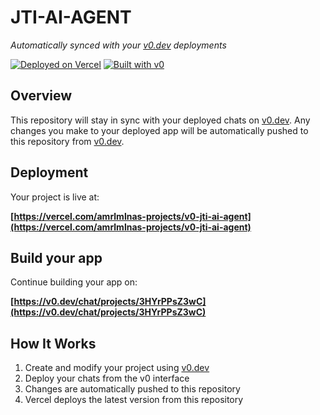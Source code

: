 # JTI-AI-AGENT

*Automatically synced with your [v0.dev](https://v0.dev) deployments*

[![Deployed on Vercel](https://img.shields.io/badge/Deployed%20on-Vercel-black?style=for-the-badge&logo=vercel)](https://vercel.com/amrlmlnas-projects/v0-jti-ai-agent)
[![Built with v0](https://img.shields.io/badge/Built%20with-v0.dev-black?style=for-the-badge)](https://v0.dev/chat/projects/3HYrPPsZ3wC)

## Overview

This repository will stay in sync with your deployed chats on [v0.dev](https://v0.dev).
Any changes you make to your deployed app will be automatically pushed to this repository from [v0.dev](https://v0.dev).

## Deployment

Your project is live at:

**[https://vercel.com/amrlmlnas-projects/v0-jti-ai-agent](https://vercel.com/amrlmlnas-projects/v0-jti-ai-agent)**

## Build your app

Continue building your app on:

**[https://v0.dev/chat/projects/3HYrPPsZ3wC](https://v0.dev/chat/projects/3HYrPPsZ3wC)**

## How It Works

1. Create and modify your project using [v0.dev](https://v0.dev)
2. Deploy your chats from the v0 interface
3. Changes are automatically pushed to this repository
4. Vercel deploys the latest version from this repository